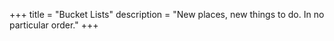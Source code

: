 +++
title = "Bucket Lists"
description = "New places, new things to do. In no particular order."
+++